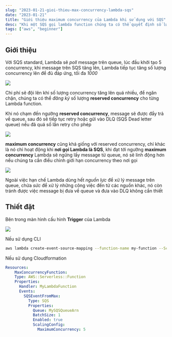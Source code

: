 ```yaml
---
slug: "2023-01-21-gioi-thieu-max-concurrency-lambda-sqs"
date: "2023-01-21"
title: "Giới thiệu maximum concurrency của Lambda khi sử dụng với SQS"
desc: "Khi một SQS gọi lambda function chúng ta có thể quyết định số lượng tối đa concurrency của Lambda"
tags: ["aws", "beginner"]
---
```


## Giới thiệu

Với SQS standard, Lambda sẽ *poll* message trên queue, lúc đầu khởi tạo 5 concurrency, khi message trên SQS tăng lên, Lambda tiếp tục tăng số lượng concurrency lên để đủ đáp ứng, tối đa *1000*

![](https://d2908q01vomqb2.cloudfront.net/1b6453892473a467d07372d45eb05abc2031647a/2023/01/11/Lambda-processing-standard-SQS-queues.png)

Chi phí sẽ đội lên khi số lượng concurrency tăng lên quá nhiều, để ngăn chặn, chúng ta có thể *đăng ký* số lượng **reserved concurrency** cho từng Lambda function.

Khi nó chạm đến ngưỡng **reserved concurrency**, message sẽ được đẩy trả về queue, sau đó sẽ tiếp tục retry hoặc gửi vào DLQ (SQS Dead letter queue) nếu đã quá số lần retry cho phép

![](https://d2908q01vomqb2.cloudfront.net/1b6453892473a467d07372d45eb05abc2031647a/2023/01/11/Lambda-reaching-reserved-concurrency-of-10.-1024x736.png)

**maximum concurrency** cũng khá giống với reserved concurrency, chỉ khác là nó chỉ hoạt động khi **nơi gọi Lambda là SQS**, khi đạt tới ngưỡng **maximum concurrency** Lambda sẽ ngừng lấy message từ queue, nó sẽ linh động hơn nếu chúng ta cần điều chỉnh giới hạn concurrency theo nơi gọi

![](https://d2908q01vomqb2.cloudfront.net/1b6453892473a467d07372d45eb05abc2031647a/2023/01/11/Maximum-concurrency-is-set-to-10-for-the-SQS-queue.-1024x604.png)

Ngoài việc hạn chế Lambda dùng hết *nguồn lực* để xử lý message trên queue, chừa *sức* để xử lý những công việc đến từ các nguồn khác, nó còn tránh được việc message bị đưa về queue và đưa vào DLQ không cần thiết

## Thiết đặt

Bên trong màn hình cấu hình **Trigger** của Lambda

![](https://d2908q01vomqb2.cloudfront.net/1b6453892473a467d07372d45eb05abc2031647a/2023/01/11/Configuring-the-maximum-concurrency-for-an-SQS-trigger-in-the-console.-879x1024.png)

Nếu sử dụng CLI

```bash
aws lambda create-event-source-mapping --function-name my-function --ScalingConfig {MaxConcurrency=2} --event-source-arn arn:aws:sqs:us-east-2:123456789012:my-queue
```

Nếu sử dụng Cloudformation

```yaml
Resources:
	MaxConcurrencyFunction:
    Type: AWS::Serverless::Function
    Properties:
      Handler: MyLambdaFunction
      Events:
        SQSEventFromMax:
          Type: SQS
          Properties:
            Queue: MySQSQueueArn
            BatchSize: 1
            Enabled: true
            ScalingConfig:
              MaximumConcurrency: 5
```